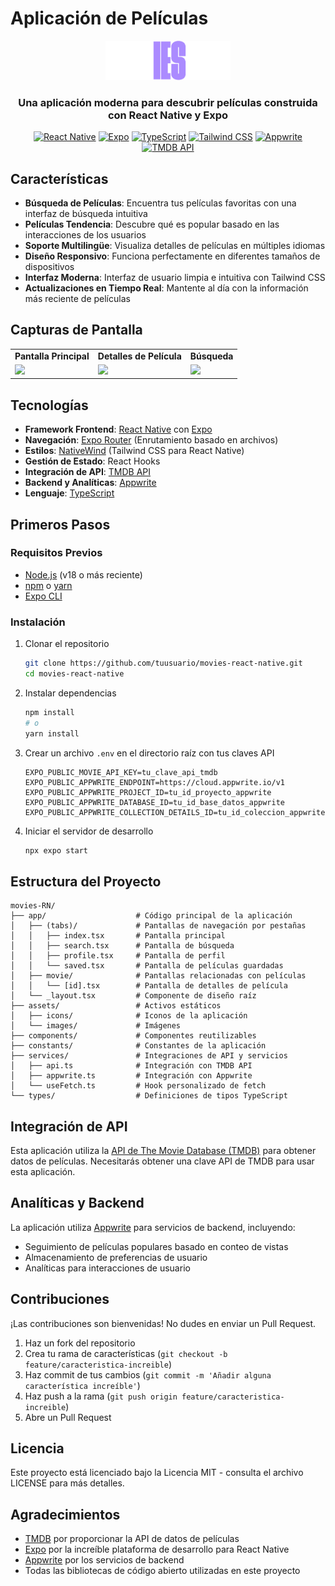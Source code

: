 # Aplicación de Películas

<div align="center">
  <img src="assets/icons/logo.png" alt="Logo de la App de Películas" width="200"/>
  <br />
  <h3>Una aplicación moderna para descubrir películas construida con React Native y Expo</h3>
  
  [![React Native](https://img.shields.io/badge/React%20Native-0.76-blue.svg?style=flat-square&logo=react)](https://reactnative.dev/)
  [![Expo](https://img.shields.io/badge/Expo-52.0-black.svg?style=flat-square&logo=expo)](https://expo.dev/)
  [![TypeScript](https://img.shields.io/badge/TypeScript-5.3-blue.svg?style=flat-square&logo=typescript)](https://www.typescriptlang.org/)
  [![Tailwind CSS](https://img.shields.io/badge/TailwindCSS-3.4-38B2AC.svg?style=flat-square&logo=tailwind-css)](https://tailwindcss.com/)
  [![Appwrite](https://img.shields.io/badge/Appwrite-0.7-F02E65.svg?style=flat-square&logo=appwrite)](https://appwrite.io/)
  [![TMDB API](https://img.shields.io/badge/TMDB%20API-v3-01D277.svg?style=flat-square&logo=themoviedatabase)](https://www.themoviedb.org/documentation/api)
</div>

## Características

- **Búsqueda de Películas**: Encuentra tus películas favoritas con una interfaz de búsqueda intuitiva
- **Películas Tendencia**: Descubre qué es popular basado en las interacciones de los usuarios
- **Soporte Multilingüe**: Visualiza detalles de películas en múltiples idiomas
- **Diseño Responsivo**: Funciona perfectamente en diferentes tamaños de dispositivos
- **Interfaz Moderna**: Interfaz de usuario limpia e intuitiva con Tailwind CSS
- **Actualizaciones en Tiempo Real**: Mantente al día con la información más reciente de películas

## Capturas de Pantalla

<div align="center">
  <table>
    <tr>
      <td align="center"><strong>Pantalla Principal</strong></td>
      <td align="center"><strong>Detalles de Película</strong></td>
      <td align="center"><strong>Búsqueda</strong></td>
    </tr>
    <tr>
      <td><img src="https://via.placeholder.com/200x400" width="200"/></td>
      <td><img src="https://via.placeholder.com/200x400" width="200"/></td>
      <td><img src="https://via.placeholder.com/200x400" width="200"/></td>
    </tr>
  </table>
</div>

## Tecnologías

- **Framework Frontend**: [React Native](https://reactnative.dev/) con [Expo](https://expo.dev/)
- **Navegación**: [Expo Router](https://docs.expo.dev/router/introduction/) (Enrutamiento basado en archivos)
- **Estilos**: [NativeWind](https://www.nativewind.dev/) (Tailwind CSS para React Native)
- **Gestión de Estado**: React Hooks
- **Integración de API**: [TMDB API](https://www.themoviedb.org/documentation/api)
- **Backend y Analíticas**: [Appwrite](https://appwrite.io/)
- **Lenguaje**: [TypeScript](https://www.typescriptlang.org/)

## Primeros Pasos

### Requisitos Previos

- [Node.js](https://nodejs.org/) (v18 o más reciente)
- [npm](https://www.npmjs.com/) o [yarn](https://yarnpkg.com/)
- [Expo CLI](https://docs.expo.dev/workflow/expo-cli/)

### Instalación

1. Clonar el repositorio
   ```bash
   git clone https://github.com/tuusuario/movies-react-native.git
   cd movies-react-native
   ```

2. Instalar dependencias
   ```bash
   npm install
   # o
   yarn install
   ```

3. Crear un archivo `.env` en el directorio raíz con tus claves API
   ```
   EXPO_PUBLIC_MOVIE_API_KEY=tu_clave_api_tmdb
   EXPO_PUBLIC_APPWRITE_ENDPOINT=https://cloud.appwrite.io/v1
   EXPO_PUBLIC_APPWRITE_PROJECT_ID=tu_id_proyecto_appwrite
   EXPO_PUBLIC_APPWRITE_DATABASE_ID=tu_id_base_datos_appwrite
   EXPO_PUBLIC_APPWRITE_COLLECTION_DETAILS_ID=tu_id_coleccion_appwrite
   ```

4. Iniciar el servidor de desarrollo
   ```bash
   npx expo start
   ```

## Estructura del Proyecto

```
movies-RN/
├── app/                    # Código principal de la aplicación
│   ├── (tabs)/             # Pantallas de navegación por pestañas
│   │   ├── index.tsx       # Pantalla principal
│   │   ├── search.tsx      # Pantalla de búsqueda
│   │   ├── profile.tsx     # Pantalla de perfil
│   │   └── saved.tsx       # Pantalla de películas guardadas
│   ├── movie/              # Pantallas relacionadas con películas
│   │   └── [id].tsx        # Pantalla de detalles de película
│   └── _layout.tsx         # Componente de diseño raíz
├── assets/                 # Activos estáticos
│   ├── icons/              # Iconos de la aplicación
│   └── images/             # Imágenes
├── components/             # Componentes reutilizables
├── constants/              # Constantes de la aplicación
├── services/               # Integraciones de API y servicios
│   ├── api.ts              # Integración con TMDB API
│   ├── appwrite.ts         # Integración con Appwrite
│   └── useFetch.ts         # Hook personalizado de fetch
└── types/                  # Definiciones de tipos TypeScript
```

## Integración de API

Esta aplicación utiliza la [API de The Movie Database (TMDB)](https://www.themoviedb.org/documentation/api) para obtener datos de películas. Necesitarás obtener una clave API de TMDB para usar esta aplicación.

## Analíticas y Backend

La aplicación utiliza [Appwrite](https://appwrite.io/) para servicios de backend, incluyendo:
- Seguimiento de películas populares basado en conteo de vistas
- Almacenamiento de preferencias de usuario
- Analíticas para interacciones de usuario

## Contribuciones

¡Las contribuciones son bienvenidas! No dudes en enviar un Pull Request.

1. Haz un fork del repositorio
2. Crea tu rama de características (`git checkout -b feature/caracteristica-increible`)
3. Haz commit de tus cambios (`git commit -m 'Añadir alguna característica increíble'`)
4. Haz push a la rama (`git push origin feature/caracteristica-increible`)
5. Abre un Pull Request

## Licencia

Este proyecto está licenciado bajo la Licencia MIT - consulta el archivo LICENSE para más detalles.

## Agradecimientos

- [TMDB](https://www.themoviedb.org/) por proporcionar la API de datos de películas
- [Expo](https://expo.dev/) por la increíble plataforma de desarrollo para React Native
- [Appwrite](https://appwrite.io/) por los servicios de backend
- Todas las bibliotecas de código abierto utilizadas en este proyecto
